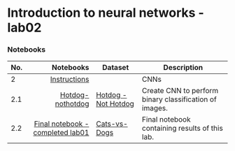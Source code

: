 # Introduction to neural networks - lab02

### Notebooks

| No. |                                                                  Notebooks | Dataset                                                                                    | Description                                            |
|-----|---------------------------------------------------------------------------:|--------------------------------------------------------------------------------------------|--------------------------------------------------------|
| 2   | [Instructions](./instructions/AH-WSN-CNN-Uogolnienie-Augmentacja%20v3.ipynb) |                                                                                            | CNNs                                                   |
| 2.1 |                       [Hotdog-nothotdog](./hotdog-nothotdog/hot-dog.ipynb) | [Hotdog - Not Hotdog](https://www.kaggle.com/datasets/thedatasith/hotdog-nothotdog)        | Create CNN to perform binary classification of images. |
| 2.2 |                   [Final notebook - completed lab01](./nn_lab02_CNN.ipynb) | [Cats-vs-Dogs](https://www.kaggle.com/datasets/shaunthesheep/microsoft-catsvsdogs-dataset) | Final notebook containing results of this lab.         |
